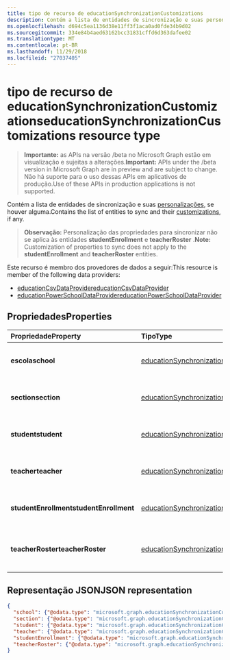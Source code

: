 ```yaml
---
title: tipo de recurso de educationSynchronizationCustomizations
description: Contém a lista de entidades de sincronização e suas personalizações, se houver alguma.
ms.openlocfilehash: d694c5ea1136d38e11ff3f1aca0ad0fde34b9d02
ms.sourcegitcommit: 334e84b4aed63162bcc31831cffd6d363dafee02
ms.translationtype: MT
ms.contentlocale: pt-BR
ms.lasthandoff: 11/29/2018
ms.locfileid: "27037405"
---
```

# <a name="educationsynchronizationcustomizations-resource-type"></a><span data-ttu-id="622e6-103">tipo de recurso de educationSynchronizationCustomizations</span><span class="sxs-lookup"><span data-stu-id="622e6-103">educationSynchronizationCustomizations resource type</span></span>

> <span data-ttu-id="622e6-104">**Importante:** as APIs na versão /beta no Microsoft Graph estão em visualização e sujeitas a alterações.</span><span class="sxs-lookup"><span data-stu-id="622e6-104">**Important:** APIs under the /beta version in Microsoft Graph are in preview and are subject to change.</span></span> <span data-ttu-id="622e6-105">Não há suporte para o uso dessas APIs em aplicativos de produção.</span><span class="sxs-lookup"><span data-stu-id="622e6-105">Use of these APIs in production applications is not supported.</span></span>

<span data-ttu-id="622e6-106">Contém a lista de entidades de sincronização e suas [personalizações](educationsynchronizationcustomization.md), se houver alguma.</span><span class="sxs-lookup"><span data-stu-id="622e6-106">Contains the list of entities to sync and their [customizations](educationsynchronizationcustomization.md), if any.</span></span>

> <span data-ttu-id="622e6-107">**Observação:** Personalização das propriedades para sincronizar não se aplica às entidades **studentEnrollment** e **teacherRoster** .</span><span class="sxs-lookup"><span data-stu-id="622e6-107">**Note:** Customization of properties to sync does not apply to the **studentEnrollment** and **teacherRoster** entities.</span></span>

<span data-ttu-id="622e6-108">Este recurso é membro dos provedores de dados a seguir:</span><span class="sxs-lookup"><span data-stu-id="622e6-108">This resource is member of the following data providers:</span></span>

* [<span data-ttu-id="622e6-109">educationCsvDataProvider</span><span class="sxs-lookup"><span data-stu-id="622e6-109">educationCsvDataProvider</span></span>](educationcsvdataprovider.md)
* [<span data-ttu-id="622e6-110">educationPowerSchoolDataProvider</span><span class="sxs-lookup"><span data-stu-id="622e6-110">educationPowerSchoolDataProvider</span></span>](educationpowerschooldataprovider.md)

## <a name="properties"></a><span data-ttu-id="622e6-111">Propriedades</span><span class="sxs-lookup"><span data-stu-id="622e6-111">Properties</span></span>

| <span data-ttu-id="622e6-112">Propriedade</span><span class="sxs-lookup"><span data-stu-id="622e6-112">Property</span></span> | <span data-ttu-id="622e6-113">Tipo</span><span class="sxs-lookup"><span data-stu-id="622e6-113">Type</span></span> | <span data-ttu-id="622e6-114">Descrição</span><span class="sxs-lookup"><span data-stu-id="622e6-114">Description</span></span> |
|:-|:-|:-|
| <span data-ttu-id="622e6-115">**escola**</span><span class="sxs-lookup"><span data-stu-id="622e6-115">**school**</span></span> | [<span data-ttu-id="622e6-116">educationSynchronizationCustomization</span><span class="sxs-lookup"><span data-stu-id="622e6-116">educationSynchronizationCustomization</span></span>](educationsynchronizationcustomization.md) |  <span data-ttu-id="622e6-117">Personalização para uma entidade escola.</span><span class="sxs-lookup"><span data-stu-id="622e6-117">Customization for a school entity.</span></span>        |
| <span data-ttu-id="622e6-118">**section**</span><span class="sxs-lookup"><span data-stu-id="622e6-118">**section**</span></span> | [<span data-ttu-id="622e6-119">educationSynchronizationCustomization</span><span class="sxs-lookup"><span data-stu-id="622e6-119">educationSynchronizationCustomization</span></span>](educationsynchronizationcustomization.md) |  <span data-ttu-id="622e6-120">Personalização para uma entidade de seção.</span><span class="sxs-lookup"><span data-stu-id="622e6-120">Customization for a section entity.</span></span>         |
| <span data-ttu-id="622e6-121">**student**</span><span class="sxs-lookup"><span data-stu-id="622e6-121">**student**</span></span> | [<span data-ttu-id="622e6-122">educationSynchronizationCustomization</span><span class="sxs-lookup"><span data-stu-id="622e6-122">educationSynchronizationCustomization</span></span>](educationsynchronizationcustomization.md) |  <span data-ttu-id="622e6-123">Personalização para uma entidade de student.</span><span class="sxs-lookup"><span data-stu-id="622e6-123">Customization for a student entity.</span></span>         |
| <span data-ttu-id="622e6-124">**teacher**</span><span class="sxs-lookup"><span data-stu-id="622e6-124">**teacher**</span></span> | [<span data-ttu-id="622e6-125">educationSynchronizationCustomization</span><span class="sxs-lookup"><span data-stu-id="622e6-125">educationSynchronizationCustomization</span></span>](educationsynchronizationcustomization.md) |  <span data-ttu-id="622e6-126">Personalização para uma entidade de professor.</span><span class="sxs-lookup"><span data-stu-id="622e6-126">Customization for a teacher entity.</span></span>         |
| <span data-ttu-id="622e6-127">**studentEnrollment**</span><span class="sxs-lookup"><span data-stu-id="622e6-127">**studentEnrollment**</span></span> | [<span data-ttu-id="622e6-128">educationSynchronizationCustomization</span><span class="sxs-lookup"><span data-stu-id="622e6-128">educationSynchronizationCustomization</span></span>](educationsynchronizationcustomization.md) |  <span data-ttu-id="622e6-129">Personalização para o registro de student.</span><span class="sxs-lookup"><span data-stu-id="622e6-129">Customization for student enrollment.</span></span>           |
| <span data-ttu-id="622e6-130">**teacherRoster**</span><span class="sxs-lookup"><span data-stu-id="622e6-130">**teacherRoster**</span></span> | [<span data-ttu-id="622e6-131">educationSynchronizationCustomization</span><span class="sxs-lookup"><span data-stu-id="622e6-131">educationSynchronizationCustomization</span></span>](educationsynchronizationcustomization.md) |       <span data-ttu-id="622e6-132">Personalização para uma lista de participação do professor.</span><span class="sxs-lookup"><span data-stu-id="622e6-132">Customization for a teacher roster.</span></span>    |

## <a name="json-representation"></a><span data-ttu-id="622e6-133">Representação JSON</span><span class="sxs-lookup"><span data-stu-id="622e6-133">JSON representation</span></span>
<!-- {
  "blockType": "resource",
  "optionalProperties": [

  ],
  "@odata.type": "#microsoft.graph.educationSynchronizationCustomizations"
}-->

```json
{
  "school": {"@odata.type": "microsoft.graph.educationSynchronizationCustomization"},
  "section": {"@odata.type": "microsoft.graph.educationSynchronizationCustomization"},
  "student": {"@odata.type": "microsoft.graph.educationSynchronizationCustomization"},
  "teacher": {"@odata.type": "microsoft.graph.educationSynchronizationCustomization"},
  "studentEnrollment": {"@odata.type": "microsoft.graph.educationSynchronizationCustomization"},
  "teacherRoster": {"@odata.type": "microsoft.graph.educationSynchronizationCustomization"}
}
```
